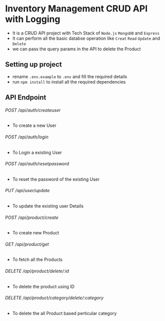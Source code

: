 # Inventory Management CRUD API with Logging

- It is a CRUD API project with Tech Stack of `Node.js` `MongoDB` and `Express`
- It can perform all the basic databse operation like `Creat` `Read` `Update` and `Delete`
- we can pass the query params in the API to delete the Product

## Setting up project

- rename `.env.example` to `.env` and fill the required details
- run `npm install` to install all the required dependencies

## API Endpoint

###### POST /api/auth/createuser

- To create a new User

###### POST /api/auth/login

- To Login a existing User

###### POST /api/auth/resetpassword

- To reset the password of the existing User

###### PUT /api/user/update

- To update the existing user Details

###### POST /api/product/create

- To create new Product

###### GET /api/product/get

- To fetch all the Products

###### DELETE /api/product/delete/:id

- To delete the product using ID

###### DELETE /api/product/category/delete/:category

- To delete the all Product based perticular category
